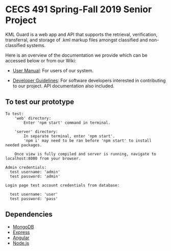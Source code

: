 # CECS 491 Spring-Fall 2019 Senior Project

KML Guard is a web app and API that supports the retrieval, verification, transferral, and storage of .kml markup files amongst classified and non-classified systems.

Here is an overview of the documentation we provide which can be accessed below or from our Wiki:
* [User Manual](https://github.com/MarcM1250/491A-G2SS/wiki/User-Manual): For users of our system. 

* [Developer Guidelines](https://github.com/MarcM1250/491A-G2SS/wiki/Developer-Guidelines): For software developers interested in contributing to our project. API documentation also included.

## To test our prototype

    To test: 
        'web' directory: 
            Enter 'npm start' command in terminal.
            
        'server' directory: 
            In separate terminal, enter 'npm start'.
            'npm i' may need to be ran before 'npm start' to install needed packages.
            
        Once view is fully compiled and server is running, navigate to localhost:8080 from your browser.
        
    Admin credentials:
      test username: 'admin'
      test password: 'admin'

    Login page test account credentials from database:

      test username: 'user'
      test password: 'pass'
      
## Dependencies

* [MongoDB](https://www.mongodb.com/)
* [Express](https://expressjs.com/)
* [Angular](https://angular.io/)
* [Node.js](https://nodejs.org/en/)
